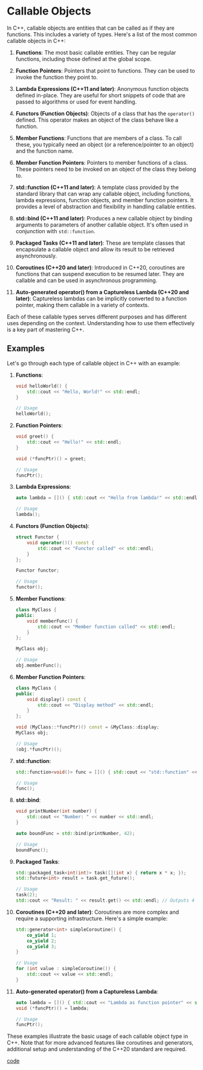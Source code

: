 # Callable Objects
In C++, callable objects are entities that can be called as if they are functions. This includes a variety of types. Here's a list of the most common callable objects in C++:

1. **Functions**: The most basic callable entities. They can be regular functions, including those defined at the global scope.

2. **Function Pointers**: Pointers that point to functions. They can be used to invoke the function they point to.

3. **Lambda Expressions (C++11 and later)**: Anonymous function objects defined in-place. They are useful for short snippets of code that are passed to algorithms or used for event handling.

4. **Functors (Function Objects)**: Objects of a class that has the `operator()` defined. This operator makes an object of the class behave like a function.

5. **Member Functions**: Functions that are members of a class. To call these, you typically need an object (or a reference/pointer to an object) and the function name.

6. **Member Function Pointers**: Pointers to member functions of a class. These pointers need to be invoked on an object of the class they belong to.

7. **std::function (C++11 and later)**: A template class provided by the standard library that can wrap any callable object, including functions, lambda expressions, function objects, and member function pointers. It provides a level of abstraction and flexibility in handling callable entities.

8. **std::bind (C++11 and later)**: Produces a new callable object by binding arguments to parameters of another callable object. It's often used in conjunction with `std::function`.

9. **Packaged Tasks (C++11 and later)**: These are template classes that encapsulate a callable object and allow its result to be retrieved asynchronously.

10. **Coroutines (C++20 and later)**: Introduced in C++20, coroutines are functions that can suspend execution to be resumed later. They are callable and can be used in asynchronous programming.

11. **Auto-generated operator() from a Captureless Lambda (C++20 and later)**: Captureless lambdas can be implicitly converted to a function pointer, making them callable in a variety of contexts.

Each of these callable types serves different purposes and has different uses depending on the context. Understanding how to use them effectively is a key part of mastering C++.


## Examples
Let's go through each type of callable object in C++ with an example:

1. **Functions**:
   ```cpp
   void helloWorld() {
       std::cout << "Hello, World!" << std::endl;
   }

   // Usage
   helloWorld();
   ```

2. **Function Pointers**:
   ```cpp
   void greet() {
       std::cout << "Hello!" << std::endl;
   }

   void (*funcPtr)() = greet;

   // Usage
   funcPtr();
   ```

3. **Lambda Expressions**:
   ```cpp
   auto lambda = []() { std::cout << "Hello from lambda!" << std::endl; };

   // Usage
   lambda();
   ```

4. **Functors (Function Objects)**:
   ```cpp
   struct Functor {
       void operator()() const {
           std::cout << "Functor called" << std::endl;
       }
   };

   Functor functor;

   // Usage
   functor();
   ```

5. **Member Functions**:
   ```cpp
   class MyClass {
   public:
       void memberFunc() {
           std::cout << "Member function called" << std::endl;
       }
   };

   MyClass obj;

   // Usage
   obj.memberFunc();
   ```

6. **Member Function Pointers**:
   ```cpp
   class MyClass {
   public:
       void display() const {
           std::cout << "Display method" << std::endl;
       }
   };

   void (MyClass::*funcPtr)() const = &MyClass::display;
   MyClass obj;

   // Usage
   (obj.*funcPtr)();
   ```

7. **std::function**:
   ```cpp
   std::function<void()> func = []() { std::cout << "std::function" << std::endl; };

   // Usage
   func();
   ```

8. **std::bind**:
   ```cpp
   void printNumber(int number) {
       std::cout << "Number: " << number << std::endl;
   }

   auto boundFunc = std::bind(printNumber, 42);

   // Usage
   boundFunc();
   ```

9. **Packaged Tasks**:
   ```cpp
   std::packaged_task<int(int)> task([](int x) { return x * x; });
   std::future<int> result = task.get_future();

   // Usage
   task(2);
   std::cout << "Result: " << result.get() << std::endl; // Outputs 4
   ```

10. **Coroutines (C++20 and later)**:
    Coroutines are more complex and require a supporting infrastructure. Here's a simple example:
    ```cpp
    std::generator<int> simpleCoroutine() {
        co_yield 1;
        co_yield 2;
        co_yield 3;
    }

    // Usage
    for (int value : simpleCoroutine()) {
        std::cout << value << std::endl;
    }
    ```

11. **Auto-generated operator() from a Captureless Lambda**:
    ```cpp
    auto lambda = []() { std::cout << "Lambda as function pointer" << std::endl; };
    void (*funcPtr)() = lambda;

    // Usage
    funcPtr();
    ```

These examples illustrate the basic usage of each callable object type in C++. Note that for more advanced features like coroutines and generators, additional setup and understanding of the C++20 standard are required.


[code](../src/bind.cpp)
